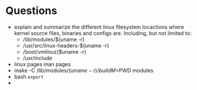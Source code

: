 # Questions

* explain and summarize the different linux filesystem locactions where kernel
  source files, binaries and configs are. Including, but not limited to:
    * /lib/modules/$(uname -r)
    * /usr/src/linux-headers-$(uname -r)
    * /boot/vmlinuz($uname -r)
    * /usr/include
* linux pages man pages
* make -C /lib/modules/$(uname -r)/build M=$PWD modules
* bash `export`
*
